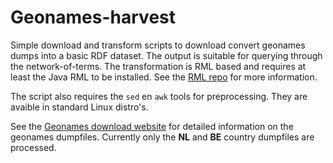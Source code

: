 # Geonames-harvest

Simple download and transform scripts to download convert geonames dumps into a basic RDF dataset. The output is suitable for querying through the network-of-terms. The transformation is RML based and requires at least the Java RML to be installed. See the [RML repo](https://github.com/RMLio/rmlmapper-java) for more information.

The script also requires the `sed` en `awk` tools for preprocessing. They are avaible in standard Linux distro's.

See the [Geonames download website](https://download.geonames.org/export/dump/) for detailed information on the geonames dumpfiles. Currently only the **NL** and **BE** country dumpfiles are processed.